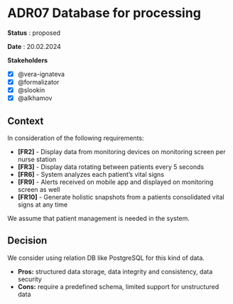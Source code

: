 # ADR07 Database for processing

**Status** : proposed

**Date** : 20.02.2024

**Stakeholders**

- [x] @vera-ignateva
- [x] @formalizator
- [x] @slookin
- [x] @alkhamov

## Context

In consideration of the following requirements:

- **[FR2]** - Display data from monitoring devices on monitoring screen per nurse station
- **[FR3]** - Display data rotating between patients every 5 seconds
- **[FR6]** - System analyzes each patient’s vital signs
- **[FR9]** - Alerts received on mobile app and displayed on monitoring screen as well
- **[FR10]** - Generate holistic snapshots from a patients consolidated vital signs at any time

We assume that patient management is needed in the system.

## Decision

We consider using relation DB like PostgreSQL for this kind of data.

* **Pros:** structured data storage, data integrity and consistency, data security
* **Cons:** require a predefined schema, limited support for unstructured data
